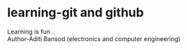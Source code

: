 # learning-git and github 
Learning is fun .
<br>
Author-Aditi Bansod (electronics and computer engineering)
